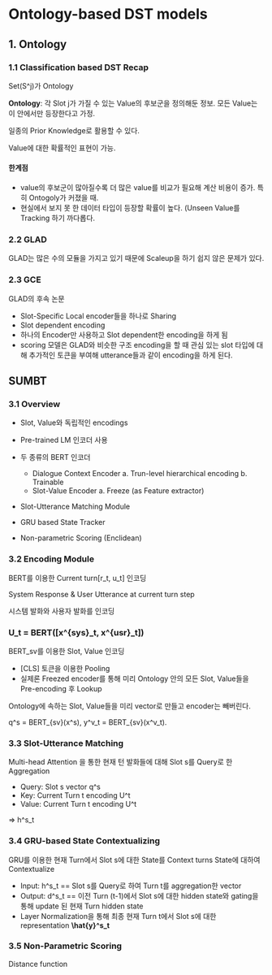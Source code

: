 # Ontology-based DST models
## 1. Ontology
### 1.1 Classification based DST Recap
Set(S^j)가 Ontology

**Ontology**: 각 Slot j가 가질 수 있는 Value의 후보군을 정의해둔 정보.
모든 Value는 이 안에서만 등장한다고 가정.

일종의 Prior Knowledge로 활용할 수 있다.

Value에 대한 확률적인 표현이 가능.

#### 한계점
- value의 후보군이 많아질수록 더 많은 value를 비교가 필요해 계산 비용이 증가. 특히 Ontogoly가 커졌을 때.
- 현실에서 보지 못 한 데이터 타입이 등장할 확률이 높다. (Unseen Value를 Tracking 하기 까다롭다.

### 2.2 GLAD
GLAD는 많은 수의 모듈을 가지고 있기 때문에 Scaleup을 하기 쉽지 않은 문제가 있다.

### 2.3 GCE
GLAD의 후속 논문
- Slot-Specific Local encoder들을 하나로 Sharing
- Slot dependent encoding
- 하나의 Encoder만 사용하고 Slot dependent한 encoding을 하게 됨
- scoring 모델은 GLAD와 비슷한 구조
encoding을 할 때 관심 있는 slot 타입에 대해 추가적인 토큰을 부여해 utterance들과 같이 encoding을 하게 된다.

## SUMBT
### 3.1 Overview
- Slot, Value와 독립적인 encodings
- Pre-trained LM 인코더 사용

- 두 종류의 BERT 인코더
    - Dialogue Context Encoder
        a. Trun-level hierarchical encoding
        b. Trainable
    - Slot-Value Encoder
        a. Freeze (as Feature extractor)

- Slot-Utterance Matching Module
- GRU based State Tracker
- Non-parametric Scoring (Enclidean)

### 3.2 Encoding Module
BERT를 이용한 Current turn[r_t, u_t] 인코딩

System Response & User Utterance at current turn step

시스템 발화와 사용자 발화를 인코딩
### U_t = BERT([x^{sys}_t, x^{usr}_t])

BERT_sv를 이용한 Slot, Value 인코딩
- [CLS] 토큰을 이용한 Pooling
- 실제론 Freezed encoder를 통해 미리 Ontology 안의 모든 Slot, Value들을 Pre-encoding 후 Lookup

Ontology에 속하는 Slot, Value들을 미리 vector로 만들고 encoder는 빼버린다.

q^s = BERT_{sv}(x^s),
y^v_t = BERT_{sv}(x^v_t).

### 3.3 Slot-Utterance Matching
Multi-head Attention 을 통한 현재 턴 발화들에 대해 Slot s를 Query로 한 Aggregation
- Query: Slot s vector q^s
- Key: Current Turn t encoding U^t
- Value: Current Turn t encoding U^t

=> h^s_t

### 3.4 GRU-based State Contextualizing
GRU를 이용한 현재 Turn에서 Slot s에 대한 State를 Context turns State에 대하여 Contextualize
- Input: h^s_t == Slot s를 Query로 하여 Turn t를 aggregation한 vector
- Output: d^s_t == 이전 Turn (t-1)에서 Slot s에 대한 hidden state와 gating을 통해 update 된 현재 Turn hidden state
- Layer Normalization을 통해 최종 현재 Turn t에서 Slot s에 대한 representation
**\hat{y}^s_t**

### 3.5 Non-Parametric Scoring
Distance function

